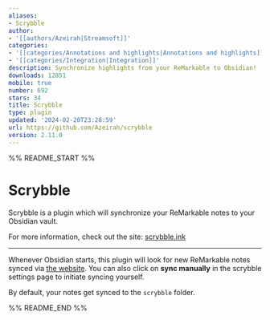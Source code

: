 ```yaml
---
aliases:
- Scrybble
author:
- '[[authors/Azeirah|Streamsoft]]'
categories:
- '[[categories/Annotations and highlights|Annotations and highlights]]'
- '[[categories/Integration|Integration]]'
description: Synchronize highlights from your ReMarkable to Obsidian!
downloads: 12851
mobile: true
number: 692
stars: 34
title: Scrybble
type: plugin
updated: '2024-02-20T23:28:59'
url: https://github.com/Azeirah/scrybble
version: 2.11.0
---
```


%% README_START %%

# Scrybble

Scrybble is a plugin which will synchronize your ReMarkable notes to your Obsidian vault.

For more information, check out the site: [scrybble.ink](https://scrybble.ink)

---

Whenever Obsidian starts, this plugin will look for new ReMarkable notes synced via [the website](https://scrybble.ink).
You can also click on **sync manually** in the scrybble settings page to initiate syncing yourself.

By default, your notes get synced to the `scrybble` folder.


%% README_END %%